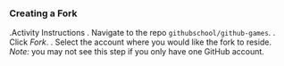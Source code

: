 ### Creating a Fork

.Activity Instructions
. Navigate to the repo `githubschool/github-games`.
. Click *Fork*.
. Select the account where you would like the fork to reside. *Note:* you may not see this step if you only have one GitHub account.
